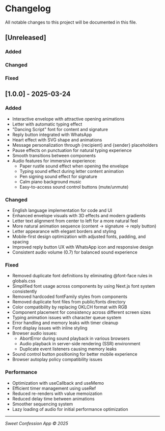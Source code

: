 # Changelog

All notable changes to this project will be documented in this file.

## [Unreleased]

### Added

### Changed

### Fixed


## [1.0.0] - 2025-03-24

### Added
- Interactive envelope with attractive opening animations
- Letter with automatic typing effect
- "Dancing Script" font for content and signature
- Reply button integrated with WhatsApp
- Heart effect with SVG shape and animations
- Message personalization through {recipient} and {sender} placeholders
- Pause effects on punctuation for natural typing experience
- Smooth transitions between components
- Audio features for immersive experience:
  - Paper rustle sound effect when opening the envelope
  - Typing sound effect during letter content animation
  - Pen signing sound effect for signature
  - Calm piano background music
  - Easy-to-access sound control buttons (mute/unmute)

### Changed
- English language implementation for code and UI
- Enhanced envelope visuals with 3D effects and modern gradients
- Letter text alignment from center to left for a more natural feel
- More natural animation sequence (content → signature → reply button)
- Letter appearance with elegant borders and styling
- Mobile-first design optimization with adjusted fonts, padding, and spacing
- Improved reply button UX with WhatsApp icon and responsive design
- Consistent audio volume (0.7) for balanced sound experience

### Fixed
- Removed duplicate font definitions by eliminating @font-face rules in globals.css
- Simplified font usage across components by using Next.js font system consistently
- Removed hardcoded fontFamily styles from components
- Removed duplicate font files from public/fonts directory
- Color compatibility by replacing OKLCH format with RGB
- Component placement for consistency across different screen sizes
- Typing animation issues with character queue system
- Error handling and memory leaks with timer cleanup
- Font display issues with inline styling
- Browser audio issues:
  - AbortError during sound playback in various browsers
  - Audio playback in server-side rendering (SSR) environment
  - Duplicate event listeners causing memory leaks
- Sound control button positioning for better mobile experience
- Browser autoplay policy compatibility issues

### Performance
- Optimization with useCallback and useMemo
- Efficient timer management using useRef
- Reduced re-renders with value memoization
- Reduced delay time between animations
- Smoother sequencing system
- Lazy loading of audio for initial performance optimization

---

*Sweet Confession App © 2025*